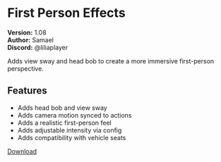 # First Person Effects

**Version:** 1.08  
**Author:** Samael  
**Discord:** @liliaplayer  

Adds view sway and head bob to create a more immersive first-person perspective.

## Features

- Adds head bob and view sway
- Adds camera motion synced to actions
- Adds a realistic first-person feel
- Adds adjustable intensity via config
- Adds compatibility with vehicle seats

[Download](https://github.com/LiliaFramework/Modules/raw/refs/heads/gh-pages/firstpersoneffects.zip)
